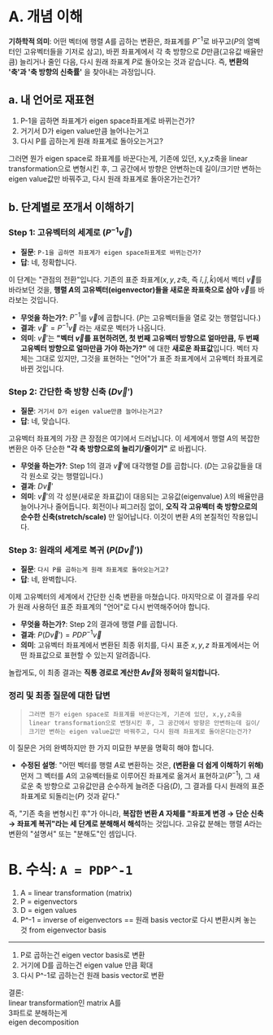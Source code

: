 # A. 개념 이해 

**기하학적 의미**: 어떤 벡터에 행렬 $A$를 곱하는 변환은, 좌표계를 $P^{-1}$로 바꾸고($P$의 열벡터인 고유벡터들을 기저로 삼고), 바뀐 좌표계에서 각 축 방향으로 $D$만큼(고유값 배율만큼) 늘리거나 줄인 다음, 다시 원래 좌표계 $P$로 돌아오는 것과 같습니다. 즉, **변환의 '축'과 '축 방향의 신축률'** 을 찾아내는 과정입니다.


## a. 내 언어로 재표현 
1. P-1을 곱하면 좌표계가 eigen space좌표계로 바뀌는건가? 
2. 거기서 D가 eigen value만큼 늘어나는거고 
3. 다시 P를 곱하는게 원래 좌표계로 돌아오는거고? 

그러면 뭔가 eigen space로 좌표계를 바꾼다는게, 기존에 있던, x,y,z축을 linear transformation으로 변형시킨 후, 그 공간에서 방향은 안변하는데 길이/크기만 변하는 eigen value값만 바꿔주고, 다시 원래 좌표계로 돌아온가는건가?


## b. 단계별로 쪼개서 이해하기 
### **Step 1: 고유벡터의 세계로 ($P^{-1}\vec{v}$)**

-   **질문**: `P-1을 곱하면 좌표계가 eigen space좌표계로 바뀌는건가?`
-   **답**: 네, 정확합니다.

이 단계는 "관점의 전환"입니다. 기존의 표준 좌표계($x, y, z$축, 즉 $\hat{i}, \hat{j}, \hat{k}$)에서 벡터 $\vec{v}$를 바라보던 것을, **행렬 $A$의 고유벡터(eigenvector)들을 새로운 좌표축으로 삼아** $\vec{v}$를 바라보는 것입니다.

-   **무엇을 하는가?**: $P^{-1}$를 $\vec{v}$에 곱합니다. ($P$는 고유벡터들을 열로 갖는 행렬입니다.)
-   **결과**: $\vec{v}' = P^{-1}\vec{v}$ 라는 새로운 벡터가 나옵니다.
-   **의미**: $\vec{v}'$는 **"벡터 $\vec{v}$를 표현하려면, 첫 번째 고유벡터 방향으로 얼마만큼, 두 번째 고유벡터 방향으로 얼마만큼 가야 하는가?"** 에 대한 **새로운 좌표값**입니다. 벡터 자체는 그대로 있지만, 그것을 표현하는 "언어"가 표준 좌표계에서 고유벡터 좌표계로 바뀐 것입니다.


### **Step 2: 간단한 축 방향 신축 ($D\vec{v}'$)**

-   **질문**: `거기서 D가 eigen value만큼 늘어나는거고?`
-   **답**: 네, 맞습니다.

고유벡터 좌표계의 가장 큰 장점은 여기에서 드러납니다. 이 세계에서 행렬 $A$의 복잡한 변환은 아주 단순한 **"각 축 방향으로의 늘리기/줄이기"** 로 바뀝니다.

-   **무엇을 하는가?**: Step 1의 결과 $\vec{v}'$에 대각행렬 $D$를 곱합니다. ($D$는 고유값들을 대각 원소로 갖는 행렬입니다.)
-   **결과**: $D\vec{v}'$
-   **의미**: $\vec{v}'$의 각 성분(새로운 좌표값)이 대응되는 고유값(eigenvalue) $\lambda$의 배율만큼 늘어나거나 줄어듭니다. 회전이나 찌그러짐 없이, **오직 각 고유벡터 축 방향으로의 순수한 신축(stretch/scale)** 만 일어납니다. 이것이 변환 $A$의 본질적인 작용입니다.


### **Step 3: 원래의 세계로 복귀 ($P(D\vec{v}')$)**

-   **질문**: `다시 P를 곱하는게 원래 좌표계로 돌아오는거고?`
-   **답**: 네, 완벽합니다.

이제 고유벡터의 세계에서 간단한 신축 변환을 마쳤습니다. 마지막으로 이 결과를 우리가 원래 사용하던 표준 좌표계의 "언어"로 다시 번역해주어야 합니다.

-   **무엇을 하는가?**: Step 2의 결과에 행렬 $P$를 곱합니다.
-   **결과**: $P(D\vec{v}') = PDP^{-1}\vec{v}$
-   **의미**: 고유벡터 좌표계에서 변환된 최종 위치를, 다시 표준 $x, y, z$ 좌표계에서는 어떤 좌표값으로 표현할 수 있는지 알려줍니다.

놀랍게도, 이 최종 결과는 **직통 경로로 계산한 $A\vec{v}$와 정확히 일치합니다.**


### **정리 및 최종 질문에 대한 답변**

> `그러면 뭔가 eigen space로 좌표계를 바꾼다는게, 기존에 있던, x,y,z축을 linear transformation으로 변형시킨 후, 그 공간에서 방향은 안변하는데 길이/크기만 변하는 eigen value값만 바꿔주고, 다시 원래 좌표계로 돌아온다는건가?`

이 질문은 거의 완벽하지만 한 가지 미묘한 부분을 명확히 해야 합니다.

-   **수정된 설명**: "어떤 벡터를 행렬 $A$로 변환하는 것은, **(변환을 더 쉽게 이해하기 위해)** 먼저 그 벡터를 $A$의 고유벡터들로 이루어진 좌표계로 옮겨서 표현하고($P^{-1}$), 그 새로운 축 방향으로 고유값만큼 순수하게 늘려준 다음($D$), 그 결과를 다시 원래의 표준 좌표계로 되돌리는($P$) 것과 같다."

즉, "기존 축을 변형시킨 후"가 아니라, **복잡한 변환 $A$ 자체를 "좌표계 변경 → 단순 신축 → 좌표계 복귀"라는 세 단계로 분해해서 해석**하는 것입니다. 고유값 분해는 행렬 $A$라는 변환의 "설명서" 또는 "분해도"인 셈입니다.


# B. 수식: `A = PDP^-1`

1. A = linear transformation (matrix)
2. P = eigenvectors
3. D = eigen values
4. P^-1 = inverse of eigenvectors == 원래 basis vector로 다시 변환시켜 놓는 것 from eigenvector basis

---
1. P로 곱하는건 eigen vector basis로 변환 
2. 거기에 D를 곱하는건 eigen value 만큼 확대
3. 다시 P^-1로 곱하는건 원래 basis vector로 변환

결론:\
linear transformation인 matrix A를\
3파트로 분해하는게\
eigen decomposition
